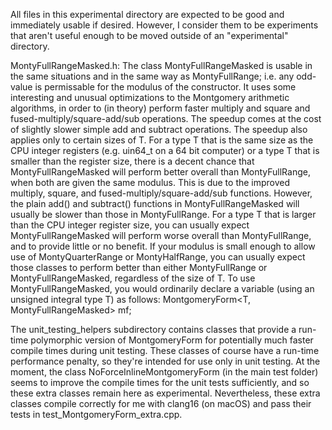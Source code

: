 All files in this experimental directory are expected to be good and immediately usable if desired.  However, I consider them to be experiments that aren't useful enough to be moved outside of an "experimental" directory.

MontyFullRangeMasked.h:
The class MontyFullRangeMasked is usable in the same situations and in the same way as MontyFullRange; i.e. any odd-value is permissable for the modulus of the constructor.  It uses some interesting and unusual optimizations to the Montgomery arithmetic algorithms, in order to (in theory) perform faster multiply and square and fused-multiply/square-add/sub operations.  The speedup comes at the cost of slightly slower simple add and subtract operations.  The speedup also applies only to certain sizes of T.  For a type T that is the same size as the CPU integer registers (e.g. uin64_t on a 64 bit computer) or a type T that is smaller than the register size, there is a decent chance that MontyFullRangeMasked<T> will perform better overall than MontyFullRange<T>, when both are given the same modulus.  This is due to the improved multiply, square, and fused-multiply/square-add/sub functions.  However, the plain add() and subtract() functions in MontyFullRangeMasked<T> will usually be slower than those in MontyFullRange<T>.  For a type T that is larger than the CPU integer register size, you can usually expect MontyFullRangeMasked<T> will perform worse overall than MontyFullRange<T>, and to provide little or no benefit.  If your modulus is small enough to allow use of MontyQuarterRange<T> or MontyHalfRange<T>, you can usually expect those classes to perform better than either MontyFullRange<T> or MontyFullRangeMasked<T>, regardless of the size of T.
To use MontyFullRangeMasked, you would ordinarily declare a variable (using an unsigned integral type T) as follows:
MontgomeryForm<T, MontyFullRangeMasked<T>> mf;

The unit_testing_helpers subdirectory contains classes that provide a run-time polymorphic version of MontgomeryForm for potentially much faster compile times during unit testing.  These classes of course have a run-time performance penalty, so they're intended for use only in unit testing.  At the moment, the class NoForceInlineMontgomeryForm (in the main test folder) seems to improve the compile times for the unit tests sufficiently, and so these extra classes remain here as experimental.  Nevertheless, these extra classes compile correctly for me with clang16 (on macOS) and pass their tests in test_MontgomeryForm_extra.cpp.
